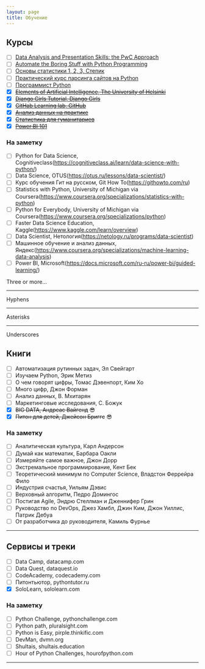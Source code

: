 ```yaml
---
layout: page
title: Обучение
---
```


## Курсы 
- [ ] [Data Analysis and Presentation Skills: the PwC Approach](https://www.coursera.org/specializations/pwc-analytics)
- [ ] [Automate the Boring Stuff with Python Programming](https://www.udemy.com/automate)
- [ ] [Основы статистики 1, 2, 3, Степик](https://stepik.org/course/76)
- [ ] [Практический курс парсинга сайтов на Python](https://p-notes.ru/)
- [ ] [Программист Python](https://geekbrains.ru/professions/python_developer)
- [x] [~~Elements of Artificial Intelligence, The University of Helsinki~~](https://course.elementsofai.com/)
- [x] [~~Django Girls Tutorial, Django Girls~~](https://tutorial.djangogirls.org/ru/)
- [x] [~~GitHab Learning lab, GitHub~~](https://lab.github.com/courses)
- [x] [~~Анализ данных на практике~~](https://openedu.ru/course/mipt/DATA_AN/)
- [x] [~~Статистика для гуманитариев~~](https://openedu.ru/course/tgu/Stat/)
- [x] [~~Power BI 101~~](https://docs.microsoft.com/ru-ru/learn/paths/create-use-analytics-reports-power-bi/)

### На заметку
- [ ] Python for Data Science, Cognitiveclass(https://cognitiveclass.ai/learn/data-science-with-python/)
- [ ] Data Science, OTUS(https://otus.ru/lessons/data-scientist/)
- [ ] Курс обучения Гит на русском, Git How To(https://githowto.com/ru)
- [ ] Statistics with Python, University of Michigan via Coursera(https://www.coursera.org/specializations/statistics-with-python)
- [ ] Python for Everybody, University of Michigan via Coursera(https://www.coursera.org/specializations/python)
- [ ] Faster Data Science Education, Kaggle(https://www.kaggle.com/learn/overview)
- [ ] Data Scientist, Нетология(https://netology.ru/programs/data-scientist)
- [ ] Машинное обучение и анализ данных, Яндекс(https://www.coursera.org/specializations/machine-learning-data-analysis)
- [ ] Power BI, Microsoft(https://docs.microsoft.com/ru-ru/power-bi/guided-learning/)

Three or more...

---

Hyphens

***

Asterisks

___

Underscores


## Книги 
- [ ] Автоматизация рутинных задач, Эл Свейгарт
- [ ] Изучаем Python, Эрик Метиз
- [ ] О чем говорят цифры, Томас Дэвенпорт, Ким Хо
- [ ] Много цифр, Джон Форман
- [ ] Анализ данных, В. Мхитарян
- [ ] Маркетинговые исследования, С. Божук
- [x] ~~BIG DATA, Андреас Вайгенд~~ :sunglasses:
- [x] ~~Питон для детей, Джейсон Бриггс~~ :sunglasses:

### На заметку
- [ ] Аналитическая культура, Карл Андерсон
- [ ] Думай как математик, Барбара Оакли
- [ ] Измеряйте самое важное, Джон Дорр
- [ ] Экстремальное программирование, Кент Бек
- [ ] Теоретический минимум по Computer Science, Владстон Феррейра Фило
- [ ] Индустрия счастья, Уильям Дэвис
- [ ] Верховный алгоритм, Педро Домингос
- [ ] Постигая Agile, Эндрю Стеллман и Дженнифер Грин
- [ ] Руководство по DevOps, Джез Хамбл, Джин Ким, Джон Уиллис, Патрик Дебуа
- [ ] От разработчика до руководителя, Камиль Фурнье
***


## Сервисы и треки 
- [ ] Data Camp, datacamp.com
- [ ] Data Quest, dataquest.io
- [ ] CodeAcademy, codecademy.com
- [ ] Питонтьютор, pythontutor.ru
- [x] SoloLearn, sololearn.com

### На заметку
- [ ] Python Challenge, pythonchallenge.com
- [ ] Python path, pluralsight.com
- [ ] Python is Easy, pirple.thinkific.com
- [ ] DevMan, dvmn.org
- [ ] Shultais, shultais.education
- [ ] Hour of Python Challenges, hourofpython.com
***



